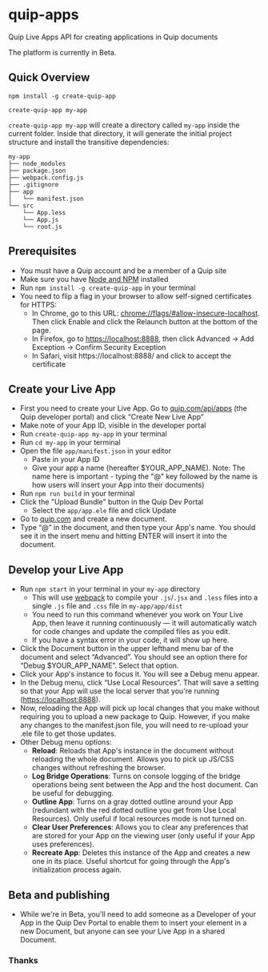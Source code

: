 # quip-apps
Quip Live Apps API for creating applications in Quip documents

The platform is currently in Beta.

## Quick Overview

```
npm install -g create-quip-app

create-quip-app my-app
```

`create-quip-app my-app` will create a directory called `my-app` inside the current folder.
Inside that directory, it will generate the initial project structure and install the transitive dependencies:

```
my-app
├── node_modules
├── package.json
├── webpack.config.js
├── .gitignore
├── app
│   └── manifest.json
└── src
    └── App.less
    └── App.js
    └── root.js
```


## Prerequisites
  - You must have a Quip account and be a member of a Quip site
  - Make sure you have <a href="https://nodejs.org/en/">Node and NPM</a> installed
  - Run <code>npm install -g create-quip-app</code> in your terminal
  - You need to flip a flag in your browser to allow self-signed certificates for HTTPS:
    - In Chrome, go to this URL: <a href="chrome://flags/#allow-insecure-localhost">chrome://flags/#allow-insecure-localhost</a>. Then click Enable and click the Relaunch button at the bottom of the page.
    - In Firefox, go to <a href="https://localhost:8888/">https://localhost:8888</a>, then click Advanced → Add Exception → Confirm Security Exception
    - In Safari, visit https://localhost:8888/ and click to accept the certificate

## Create your Live App

  - First you need to create your Live App. Go to [quip.com/api/apps](https://quip.com/api/apps) (the Quip developer portal) and click
    “Create New Live App”
  - Make note of your App ID, visible in the developer portal
  - Run `create-quip-app my-app` in your terminal
  - Run `cd my-app` in your terminal
  - Open the file `app/manifest.json` in your editor
    - Paste in your App ID
    - Give your app a name (hereafter $YOUR_APP_NAME). Note: The name here is important - typing the "@" key followed by the name is how users will insert your App into their documents)
  - Run `npm run build` in your terminal
  - Click the "Upload Bundle" button in the Quip Dev Portal
    - Select the `app/app.ele` file and click Update
  - Go to <a href="https://quip.com/">quip.com</a> and create a new document.
  - Type “@” in the document, and then type your App's name. You should see it in the insert menu and hitting ENTER will insert it into the document.

## Develop your Live App
  - Run <code>npm start</code> in your terminal in your <code>my-app</code> directory
    - This will use <a href="https://webpack.js.org/">webpack</a> to compile your <code>.js</code>/<code>.jsx</code> and <code>.less</code> files into a single <code>.js</code> file and <code>.css</code> file in <code>my-app/app/dist</code>
    - You need to run this command whenever you work on Your Live App, then leave it running continuously — it will automatically watch for code changes and update the compiled files as you edit.
    - If you have a syntax error in your code, it will show up here.
  - Click the Document button in the upper lefthand menu bar of the document and select “Advanced”. You should see an option there for “Debug $YOUR_APP_NAME”. Select that option.
  - Click your App's instance to focus it. You will see a Debug menu appear.
  - In the Debug menu, click “Use Local Resources”. That will save a setting so that your App will use the local server that you're running (<a href="https://localhost:8888/">https://localhost:8888</a>).
  - Now, reloading the App will pick up local changes that you make without requiring you to upload a new package to Quip. However, if you make any changes to the manifest.json file, you will need to re-upload your .ele file to get those updates.
  - Other Debug menu options:
    - <strong>Reload</strong>: Reloads that App's instance in the document without reloading the whole document. Allows you to pick up JS/CSS changes without refreshing the browser.
    - <strong>Log Bridge Operations</strong>: Turns on console logging of the bridge operations being sent between the App and the host document. Can be useful for debugging.
    - <strong>Outline App</strong>: Turns on a gray dotted outline around your App (redundant with the red dotted outline you get from Use Local Resources). Only useful if local resources mode is not turned on.
    - <strong>Clear User Preferences</strong>: Allows you to clear any preferences that are stored for your App on the viewing user (only useful if your App uses preferences).
    - <strong>Recreate App</strong>: Deletes this instance of the App and creates a new one in its place. Useful shortcut for going through the App's initialization process again.

## Beta and publishing
  - While we're in Beta, you'll need to add someone as a Developer of your App
    in the Quip Dev Portal to enable them to insert your element in a new
    Document, but anyone can see your Live App in a shared Document.


### Thanks


